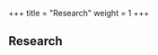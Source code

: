 +++
title = "Research"
weight = 1
+++

## Research


<!-- ## My Google Scholar profile: [[Link]](https://scholar.google.de/citations?user=_WExH7kAAAAJ&hl=en) -->
